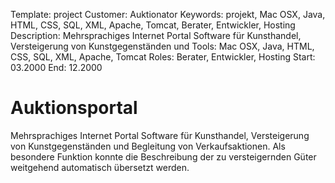Template: project
Customer: Auktionator
Keywords: projekt, Mac OSX, Java, HTML, CSS, SQL, XML, Apache, Tomcat, Berater, Entwickler, Hosting
Description: Mehrsprachiges Internet Portal Software für Kunsthandel, Versteigerung von Kunstgegenständen und
Tools: Mac OSX, Java, HTML, CSS, SQL, XML, Apache, Tomcat
Roles: Berater, Entwickler, Hosting
Start: 03.2000
End: 12.2000

# Auktionsportal

Mehrsprachiges Internet Portal Software für Kunsthandel, Versteigerung von Kunstgegenständen und Begleitung von Verkaufsaktionen. Als besondere Funktion konnte die Beschreibung der zu versteigernden Güter weitgehend automatisch übersetzt werden.


